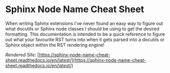 # Sphinx Node Name Cheat Sheet

When writing Sphinx extensions I've never found an easy way to figure out what docutils or Sphinx
node classes I should be using to get the desired formatting.
This documentation is intended to be a quick reference to figure out what your favourite RST turns into when it gets parsed
into a docutils or Sphinx object within the RST rendering engine!

*Rendered Site:* [https://sphinx-node-name-cheat-sheet.readthedocs.io/en/latest/](https://sphinx-node-name-cheat-sheet.readthedocs.io/en/latest/)

